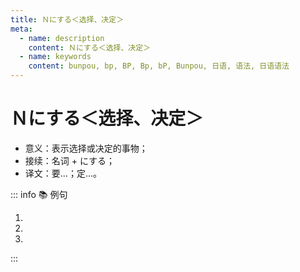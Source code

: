 ```yaml
---
title: Ｎにする＜选择、决定＞
meta:
  - name: description
    content: Ｎにする＜选择、决定＞
  - name: keywords
    content: bunpou, bp, BP, Bp, bP, Bunpou, 日语, 语法, 日语语法
---
```


# Ｎにする＜选择、决定＞

* 意义：表示选择或决定的事物；
* 接续：名词 + にする；
* 译文：要...；定...。

::: info :books: 例句

1. <grammer-content id='1-7-13-0' sentence="（给对方看菜单)[何/なん]**にします**か。" trans="您看看想吃啥？" />
2. <grammer-content id='1-7-13-1' sentence="お[酒/さけ]は[何/なん]**にします**か。" trans="您打算喝啥酒？" />
3. <grammer-content id='1-7-13-2' sentence="A: [私/わたし]はコーヒー**にします**。" trans="我要杯咖啡。" />
   <grammer-content id='1-7-13-3' sentence="B: [私/わたし]もそれ**にします**。" trans="俺也一样。" />

:::
